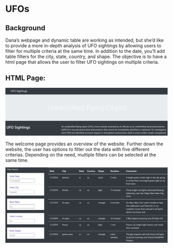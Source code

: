 # UFOs

## Background
Dana’s webpage and dynamic table are working as intended, but she’d like to provide a more in-depth analysis of UFO sightings by allowing users to filter for multiple criteria at the same time. In addition to the date, you’ll add table filters for the city, state, country, and shape. The objective is to have a html page that allows the user to filter UFO sightings on multiple criteria.

## HTML Page:
![html page](https://github.com/AadiJan/UFOs/blob/3eef03193bfd8c9499714687ebe94ae45e3216f5/Html_page.PNG) 

The welcome page provides an overview of the website. Further down the website, the user has options to filter out the data with five different criterias. Depending on the need, multiple filters can be selected at the same time. 

![deliverable1](https://github.com/AadiJan/UFOs/blob/0e9d0a9d03ffd3300eda5051b26fc62a368561c7/Deliverable1.PNG) 
